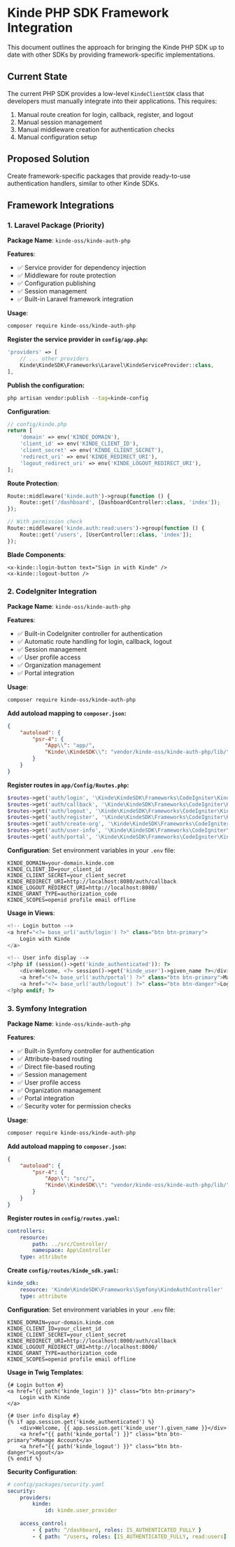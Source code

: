 # Kinde PHP SDK Framework Integration

This document outlines the approach for bringing the Kinde PHP SDK up to date with other SDKs by providing framework-specific implementations.

## Current State

The current PHP SDK provides a low-level `KindeClientSDK` class that developers must manually integrate into their applications. This requires:

1. Manual route creation for login, callback, register, and logout
2. Manual session management
3. Manual middleware creation for authentication checks
4. Manual configuration setup

## Proposed Solution

Create framework-specific packages that provide ready-to-use authentication handlers, similar to other Kinde SDKs.

## Framework Integrations

### 1. Laravel Package (Priority)

**Package Name**: `kinde-oss/kinde-auth-php`

**Features**:
- ✅ Service provider for dependency injection
- ✅ Middleware for route protection
- ✅ Configuration publishing
- ✅ Session management
- ✅ Built-in Laravel framework integration

**Usage**:
```bash
composer require kinde-oss/kinde-auth-php
```

**Register the service provider in `config/app.php`:**
```php
'providers' => [
    // ... other providers
    Kinde\KindeSDK\Frameworks\Laravel\KindeServiceProvider::class,
],
```

**Publish the configuration:**
```bash
php artisan vendor:publish --tag=kinde-config
```

**Configuration**:
```php
// config/kinde.php
return [
    'domain' => env('KINDE_DOMAIN'),
    'client_id' => env('KINDE_CLIENT_ID'),
    'client_secret' => env('KINDE_CLIENT_SECRET'),
    'redirect_uri' => env('KINDE_REDIRECT_URI'),
    'logout_redirect_uri' => env('KINDE_LOGOUT_REDIRECT_URI'),
];
```

**Route Protection**:
```php
Route::middleware('kinde.auth')->group(function () {
    Route::get('/dashboard', [DashboardController::class, 'index']);
});

// With permission check
Route::middleware('kinde.auth:read:users')->group(function () {
    Route::get('/users', [UserController::class, 'index']);
});
```

**Blade Components**:
```blade
<x-kinde::login-button text="Sign in with Kinde" />
<x-kinde::logout-button />
```

### 2. CodeIgniter Integration

**Package Name**: `kinde-oss/kinde-auth-php`

**Features**:
- ✅ Built-in CodeIgniter controller for authentication
- ✅ Automatic route handling for login, callback, logout
- ✅ Session management
- ✅ User profile access
- ✅ Organization management
- ✅ Portal integration

**Usage**:
```bash
composer require kinde-oss/kinde-auth-php
```

**Add autoload mapping to `composer.json`:**
```json
{
    "autoload": {
        "psr-4": {
            "App\\": "app/",
            "Kinde\\KindeSDK\\": "vendor/kinde-oss/kinde-auth-php/lib/"
        }
    }
}
```

**Register routes in `app/Config/Routes.php`:**
```php
$routes->get('auth/login', '\Kinde\KindeSDK\Frameworks\CodeIgniter\KindeAuthController::login');
$routes->get('auth/callback', '\Kinde\KindeSDK\Frameworks\CodeIgniter\KindeAuthController::callback');
$routes->get('auth/logout', '\Kinde\KindeSDK\Frameworks\CodeIgniter\KindeAuthController::logout');
$routes->get('auth/register', '\Kinde\KindeSDK\Frameworks\CodeIgniter\KindeAuthController::register');
$routes->get('auth/create-org', '\Kinde\KindeSDK\Frameworks\CodeIgniter\KindeAuthController::createOrg');
$routes->get('auth/user-info', '\Kinde\KindeSDK\Frameworks\CodeIgniter\KindeAuthController::userInfo');
$routes->get('auth/portal', '\Kinde\KindeSDK\Frameworks\CodeIgniter\KindeAuthController::portal');
```

**Configuration**:
Set environment variables in your `.env` file:
```env
KINDE_DOMAIN=your-domain.kinde.com
KINDE_CLIENT_ID=your_client_id
KINDE_CLIENT_SECRET=your_client_secret
KINDE_REDIRECT_URI=http://localhost:8080/auth/callback
KINDE_LOGOUT_REDIRECT_URI=http://localhost:8080/
KINDE_GRANT_TYPE=authorization_code
KINDE_SCOPES=openid profile email offline
```

**Usage in Views**:
```php
<!-- Login button -->
<a href="<?= base_url('auth/login') ?>" class="btn btn-primary">
    Login with Kinde
</a>

<!-- User info display -->
<?php if (session()->get('kinde_authenticated')): ?>
    <div>Welcome, <?= session()->get('kinde_user')->given_name ?></div>
    <a href="<?= base_url('auth/portal') ?>" class="btn btn-primary">Manage Account</a>
    <a href="<?= base_url('auth/logout') ?>" class="btn btn-danger">Logout</a>
<?php endif; ?>
```

### 3. Symfony Integration

**Package Name**: `kinde-oss/kinde-auth-php`

**Features**:
- ✅ Built-in Symfony controller for authentication
- ✅ Attribute-based routing
- ✅ Direct file-based routing
- ✅ Session management
- ✅ User profile access
- ✅ Organization management
- ✅ Portal integration
- ✅ Security voter for permission checks

**Usage**:
```bash
composer require kinde-oss/kinde-auth-php
```

**Add autoload mapping to `composer.json`:**
```json
{
    "autoload": {
        "psr-4": {
            "App\\": "src/",
            "Kinde\\KindeSDK\\": "vendor/kinde-oss/kinde-auth-php/lib/"
        }
    }
}
```

**Register routes in `config/routes.yaml`:**
```yaml
controllers:
    resource:
        path: ../src/Controller/
        namespace: App\Controller
    type: attribute
```

**Create `config/routes/kinde_sdk.yaml`:**
```yaml
kinde_sdk:
    resource: 'Kinde\KindeSDK\Frameworks\Symfony\KindeAuthController'
    type: attribute
```

**Configuration**:
Set environment variables in your `.env` file:
```env
KINDE_DOMAIN=your-domain.kinde.com
KINDE_CLIENT_ID=your_client_id
KINDE_CLIENT_SECRET=your_client_secret
KINDE_REDIRECT_URI=http://localhost:8000/auth/callback
KINDE_LOGOUT_REDIRECT_URI=http://localhost:8000/
KINDE_GRANT_TYPE=authorization_code
KINDE_SCOPES=openid profile email offline
```

**Usage in Twig Templates**:
```twig
{# Login button #}
<a href="{{ path('kinde_login') }}" class="btn btn-primary">
    Login with Kinde
</a>

{# User info display #}
{% if app.session.get('kinde_authenticated') %}
    <div>Welcome, {{ app.session.get('kinde_user').given_name }}</div>
    <a href="{{ path('kinde_portal') }}" class="btn btn-primary">Manage Account</a>
    <a href="{{ path('kinde_logout') }}" class="btn btn-danger">Logout</a>
{% endif %}
```

**Security Configuration**:
```yaml
# config/packages/security.yaml
security:
    providers:
        kinde:
            id: kinde.user_provider
    
    access_control:
        - { path: ^/dashboard, roles: IS_AUTHENTICATED_FULLY }
        - { path: ^/users, roles: [IS_AUTHENTICATED_FULLY, read:users] }
```